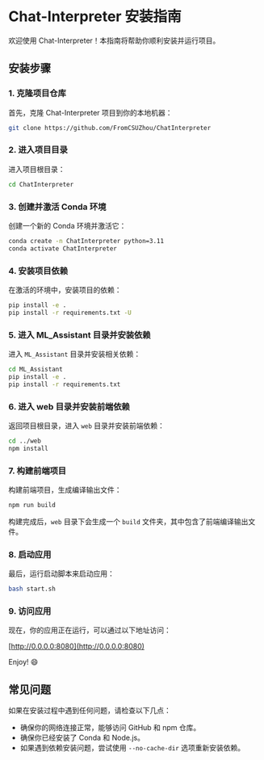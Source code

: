 
# Chat-Interpreter 安装指南

欢迎使用 Chat-Interpreter！本指南将帮助你顺利安装并运行项目。

## 安装步骤

### 1. 克隆项目仓库

首先，克隆 Chat-Interpreter 项目到你的本地机器：

```bash
git clone https://github.com/FromCSUZhou/ChatInterpreter
```

### 2. 进入项目目录

进入项目根目录：

```bash
cd ChatInterpreter
```

### 3. 创建并激活 Conda 环境

创建一个新的 Conda 环境并激活它：

```bash
conda create -n ChatInterpreter python=3.11
conda activate ChatInterpreter
```

### 4. 安装项目依赖

在激活的环境中，安装项目的依赖：

```bash
pip install -e .
pip install -r requirements.txt -U
```

### 5. 进入 ML_Assistant 目录并安装依赖

进入 `ML_Assistant` 目录并安装相关依赖：

```bash
cd ML_Assistant
pip install -e .
pip install -r requirements.txt
```

### 6. 进入 web 目录并安装前端依赖

返回项目根目录，进入 `web` 目录并安装前端依赖：

```bash
cd ../web
npm install
```

### 7. 构建前端项目

构建前端项目，生成编译输出文件：

```bash
npm run build
```

构建完成后，`web` 目录下会生成一个 `build` 文件夹，其中包含了前端编译输出文件。

### 8. 启动应用

最后，运行启动脚本来启动应用：

```bash
bash start.sh
```

### 9. 访问应用

现在，你的应用正在运行，可以通过以下地址访问：

[http://0.0.0.0:8080](http://0.0.0.0:8080)

Enjoy! 😄

## 常见问题

如果在安装过程中遇到任何问题，请检查以下几点：

- 确保你的网络连接正常，能够访问 GitHub 和 npm 仓库。
- 确保你已经安装了 Conda 和 Node.js。
- 如果遇到依赖安装问题，尝试使用 `--no-cache-dir` 选项重新安装依赖。
